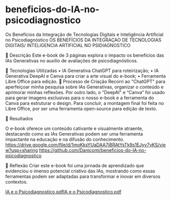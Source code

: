 # beneficios-do-IA-no-psicodiagnostico
Os Benefícios da Integração de Tecnologias Digitais e Inteligência Artificial no Psicodiagnóstico
OS BENEFÍCIOS DA INTEGRAÇAO DE TECNOLOGIAS DIGITAIS/ INTELIGENCIA ARTIFICIAL NO PSIDIAGNOSTICO

📒 Descrição
Este e-book de 3 páginas explora o impacto os benefícios das IAs Generativas no auxilio de avaliações de psicodiagnósticos.

🤖 Tecnologias Utilizadas
•	IA Generativa ChatGPT para roteirização;
•	IA Generativa DeepAI e Canva para criar a arte visual do e-book;
•	Ferramenta Libre Office para edição.
🧐 Processo de Criação
Recorri ao "ChatGPT" para aperfeiçoar minha pesquisa sobre IAs Generativas, organizar o conteúdo e aprimorar minhas reflexões.
 Por outro lado, o "DeepAI" e “Canva” foi usado para gerar imagens exclusivas para o nosso e-book e a ferramenta do Canva para estruturar o design. 
Para concluir, a montagem final foi feita no Libre Office, por ser uma ferramenta open-source para edição de texto.

🚀 Resultados


O e-book oferece um conteúdo cativante e visualmente atraente, destacando como as IAs Generativas podem ser uma ferramenta impactante na educação e na difusão do conhecimento.
https://drive.google.com/file/d/1moKksYUaDAA7jBRAtYsTk9s1EJyv7yKS/view?usp=sharing
https://github.com/Danicomi/beneficios-do-IA-no-psicodiagnostico

💭 Reflexão
Criar este e-book foi uma jornada de aprendizado que evidenciou o imenso potencial criativo das IAs, mostrando como essas ferramentas podem ser adaptadas para transformar e inovar em diversos contextos.

[IA e o Psicodiagnostico.pdf](https://github.com/user-attachments/files/18552085/IA.e.o.Psicodiagnostico.pdf)[IA e o Psicodiagnostico.pdf](https://github.com/user-attachments/files/18552088/IA.e.o.Psicodiagnostico.pdf)



